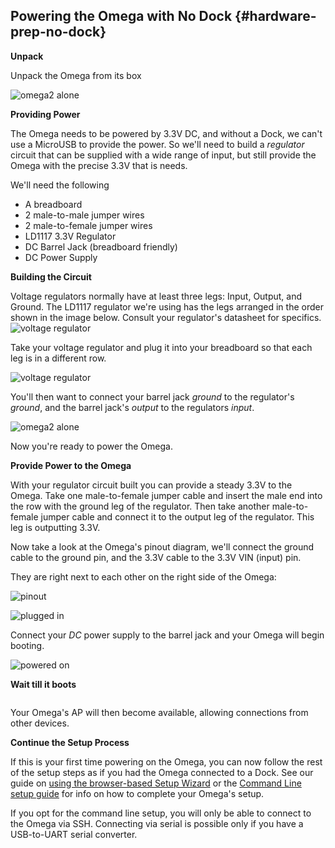 <!-- Prepare the Hardware -->

## Powering the Omega with No Dock {#hardware-prep-no-dock}

**Unpack**

Unpack the Omega from its box

![omega2 alone](https://raw.githubusercontent.com/OnionIoT/Onion-Docs/master/Omega2/Documentation/Get-Started/img/omega-2-alone.jpg)


**Providing Power**

The Omega needs to be powered by 3.3V DC, and without a Dock, we can't use a MicroUSB to provide the power. So we'll need to build a *regulator* circuit that can be supplied with a wide range of input, but still provide the Omega with the precise 3.3V that is needs.

<!-- // TODO: add affiliate amazon links to all of these items -->

We'll need the following

* A breadboard  <!-- https://www.amazon.ca/Elenco-Breadboard-Prototype-Design-Aid-9830/dp/B0002H4W2S/ref=sr_1_3?ie=UTF8&qid=1482440562&sr=8-3&keywords=breadboard -->
* 2 male-to-male jumper wires <!-- https://www.amazon.ca/120pcs-Multicolored-Dupont-Breadboard-arduino/dp/B01EV70C78/ref=sr_1_1?ie=UTF8&qid=1482441078&sr=8-1&keywords=jumper+wires -->
* 2 male-to-female jumper wires <!-- https://www.amazon.ca/120pcs-Multicolored-Dupont-Breadboard-arduino/dp/B01EV70C78/ref=sr_1_1?ie=UTF8&qid=1482441078&sr=8-1&keywords=jumper+wires -->
* LD1117 3.3V Regulator <!-- https://www.amazon.ca/Power-Module-AMS1117-3-3-Step-Down-Regulator/dp/B01GNKSWSC/ref=sr_1_1?ie=UTF8&qid=1482441028&sr=8-1&keywords=voltage+regulator+3.3 -->
* DC Barrel Jack (breadboard friendly) <!-- https://www.amazon.ca/OSEPP-Barrel-Adapter-Female-Components-LS-00015/dp/B00EFZV24Y/ref=sr_1_3?ie=UTF8&qid=1482441122&sr=8-3&keywords=dc+barrel+jack -->
* DC Power Supply <!-- https://www.amazon.ca/SAWAKE-Universal-Adapter-Charger-Security/dp/B00SKPIA1S/ref=sr_1_3?ie=UTF8&qid=1482441210&sr=8-3&keywords=dc+power+adapter -->

**Building the Circuit**


Voltage regulators normally have at least three legs: Input, Output, and Ground. The LD1117 regulator we're using has the legs arranged in the order shown in the image below. Consult your regulator's datasheet for specifics.
![voltage regulator](https://raw.githubusercontent.com/OnionIoT/Onion-Docs/master/Omega2/Documentation/Get-Started/img/no-dock-ld1117-regulator-pinout.png)



Take your voltage regulator and plug it into your breadboard so that each leg is in a different row.

![voltage regulator](https://raw.githubusercontent.com/OnionIoT/Onion-Docs/master/Omega2/Documentation/Get-Started/img/no-dock-voltage-regulator.jpg)


You'll then want to connect your barrel jack *ground* to the regulator's *ground*, and the barrel jack's *output* to the regulators *input*.

![omega2 alone](https://raw.githubusercontent.com/OnionIoT/Onion-Docs/master/Omega2/Documentation/Get-Started/img/no-dock-barrel-jack.jpg)


Now you're ready to power the Omega.


**Provide Power to the Omega**


With your regulator circuit built you can provide a steady 3.3V to the Omega. Take one male-to-female jumper cable and insert the male end into the row with the ground leg of the regulator. Then take another male-to-female jumper cable and connect it to the output leg of the regulator. This leg is outputting 3.3V.

Now take a look at the Omega's pinout diagram, we'll connect the ground cable to the ground pin, and the 3.3V cable to the 3.3V VIN (input) pin.

They are right next to each other on the right side of the Omega:

![pinout](https://raw.githubusercontent.com/OnionIoT/Onion-Docs/master/Omega2/Documentation/Hardware-Overview/img/Omega-2-Pinout-Diagram.png)

![plugged in](https://raw.githubusercontent.com/OnionIoT/Onion-Docs/master/Omega2/Documentation/Get-Started/img/no-dock-plugged-in.jpg)


Connect your *DC* power supply to the barrel jack and your Omega will begin booting.

![powered on](https://raw.githubusercontent.com/OnionIoT/Onion-Docs/master/Omega2/Documentation/Get-Started/img/no-dock-powered-on.jpg)

**Wait till it boots**

<!-- LED at Boot text -->
```{r child = './Hardware-Prep-Component-LED-at-boot.md'}
```


Your Omega's AP will then become available, allowing connections from other devices.


**Continue the Setup Process**

If this is your first time powering on the Omega, you can now follow the rest of the setup steps as if you had the Omega connected to a Dock. See our guide on [using the browser-based Setup Wizard](#first-time-setup-wizard) or the [Command Line setup guide](#first-time-setup-command-line-steps) for info on how to complete your Omega's setup.

If you opt for the command line setup, you will only be able to connect to the Omega via SSH. Connecting via serial is possible only if you have a USB-to-UART serial converter.
